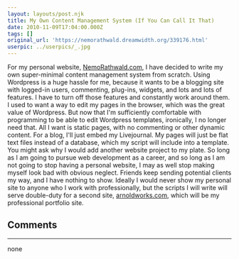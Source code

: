 ```yaml
---
layout: layouts/post.njk
title: My Own Content Management System (If You Can Call It That)
date: 2010-11-09T17:04:00.000Z
tags: []
original_url: 'https://nemorathwald.dreamwidth.org/339176.html'
userpic: ../userpics/_.jpg
---
```

For my personal website, [NemoRathwald.com](http://nemorathwald.com/), I have decided to write my own super-minimal content management system from scratch. Using Wordpress is a huge hassle for me, because it wants to be a blogging site with logged-in users, commenting, plug-ins, widgets, and lots and lots of features. I have to turn off those features and constantly work around them. I used to want a way to edit my pages in the browser, which was the great value of Wordpress. But now that I'm sufficiently comfortable with programming to be able to edit Wordpress templates, ironically, I no longer need that. All I want is static pages, with no commenting or other dynamic content. For a blog, I'll just embed my Livejournal. My pages will just be flat text files instead of a database, which my script will include into a template. You might ask why I would add another website project to my plate. So long as I am going to pursue web development as a career, and so long as I am not going to stop having a personal website, I may as well stop making myself look bad with obvious neglect. Friends keep sending potential clients my way, and I have nothing to show. Ideally I would never show my personal site to anyone who I work with professionally, but the scripts I will write will serve double-duty for a second site, [arnoldworks.com](http://arnoldworks.com), which will be my professional portfolio site.

## Comments

---

none
